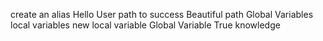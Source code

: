 create an alias
Hello User
path to success
Beautiful path
Global Variables
local variables
new local variable
Global Variable
True knowledge
